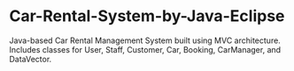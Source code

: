# Car-Rental-System-by-Java-Eclipse
Java-based Car Rental Management System built using MVC architecture. Includes classes for User, Staff, Customer, Car, Booking, CarManager, and DataVector.
